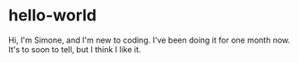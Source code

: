 # hello-world
Hi, I'm Simone, and I'm new to coding. I've been doing it for one month now. It's to soon to tell, but I think I like it.
